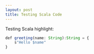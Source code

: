 ```yaml
---
layout: post
title: Testing Scala Code
---
```


Testing Scala highlight:

``` javascript
def greeting(name: String):String = {
	s"Hello $name"
}
```